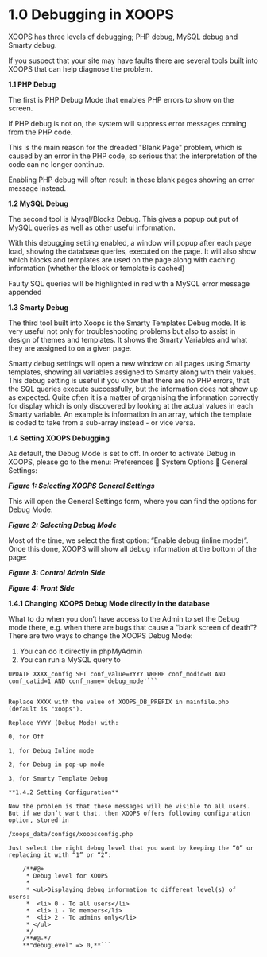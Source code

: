 # 1.0 Debugging in XOOPS

XOOPS has three levels of debugging; PHP debug, MySQL debug and Smarty debug.

If you suspect that your site may have faults there are several tools built into XOOPS that can help diagnose the problem.

**1.1 	PHP Debug**

The first is PHP Debug Mode that enables PHP errors to show on the screen.

If PHP debug is not on, the system will suppress error messages coming from the PHP code.

This is the main reason for the dreaded "Blank Page" problem, which is caused by an error in the PHP code, so serious that the interpretation of the code can no longer continue.

Enabling PHP debug will often result in these blank pages showing an error message instead.

**1.2 	MySQL Debug**

The second tool is Mysql/Blocks Debug. This gives a popup out put of MySQL queries as well as other useful information.

With this debugging setting enabled, a window will popup after each page load, showing the database queries, executed on the page. It will also show which blocks and templates are used on the page along with caching information (whether the block or template is cached)

Faulty SQL queries will be highlighted in red with a MySQL error message appended

**1.3 	Smarty Debug**

The third tool built into Xoops is the Smarty Templates Debug mode. It is very useful not only for troubleshooting problems but also to assist in design of themes and templates. It shows the Smarty Variables and what they are assigned to on a given page.

Smarty debug settings will open a new window on all pages using Smarty templates, showing all variables assigned to Smarty along with their values. This debug setting is useful if you know that there are no PHP errors, that the SQL queries execute successfully, but the information does not show up as expected. Quite often it is a matter of organising the information correctly for display which is only discovered by looking at the actual values in each Smarty variable. An example is information in an array, which the template is coded to take from a sub-array instead - or vice versa.

**1.4 	Setting XOOPS Debugging**

As default, the Debug Mode is set to off. In order to activate Debug in XOOPS, please go to the menu:
Preferences  System Options  General Settings:
 
***Figure 1: Selecting XOOPS General Settings***

This will open the General Settings form, where you can find the options for Debug Mode:
 
 
***Figure 2: Selecting Debug Mode***

Most of the time, we select the first option: “Enable debug (inline mode)”.
Once this done, XOOPS will show all debug information at the bottom of the page:

 
***Figure 3: Control Admin Side***

 
***Figure 4: Front Side***

**1.4.1	Changing XOOPS Debug Mode directly in the database**

What to do when you don’t have access to the Admin to set the Debug mode there, e.g. when there are bugs that cause a “blank screen of death”?
There are two ways to change the XOOPS Debug Mode: 

1. You can do it directly in phpMyAdmin
2. You can run a MySQL query to 

```
UPDATE XXXX_config SET conf_value=YYYY WHERE conf_modid=0 AND conf_catid=1 AND conf_name='debug_mode'```


Replace XXXX with the value of XOOPS_DB_PREFIX in mainfile.php (default is "xoops").

Replace YYYY (Debug Mode) with:

0, for Off

1, for Debug Inline mode

2, for Debug in pop-up mode

3, for Smarty Template Debug

**1.4.2	Setting Configuration**

Now the problem is that these messages will be visible to all users. But if we don’t want that, then XOOPS offers following configuration option, stored in

/xoops_data/configs/xoopsconfig.php

Just select the right debug level that you want by keeping the “0” or replacing it with “1” or “2”:

```
        /**#@+
         * Debug level for XOOPS
         *
         * <ul>Displaying debug information to different level(s) of users:
         *  <li> 0 - To all users</li>
         *  <li> 1 - To members</li>
         *  <li> 2 - To admins only</li>
         * </ul>
         */
	    /**#@-*/
        **"debugLevel" => 0,**```


